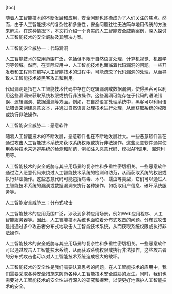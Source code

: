 
[toc]                    
                
                
随着人工智能技术的不断发展和应用，安全问题也逐渐成为了人们关注的焦点。然而，由于人工智能技术的复杂性和多重性，安全问题往往无法简单地用传统的方法来解决。在这种情况下，本文将介绍一个真实的人工智能安全威胁案例，深入探讨人工智能技术的安全威胁及其解决方案。

人工智能安全威胁一：代码漏洞

人工智能技术的应用范围广泛，包括但不限于自然语言处理、计算机视觉、机器学习等领域。然而，在实际应用中，人工智能技术也面临着代码漏洞的问题。一些开发者和工程师在编写人工智能技术的过程中，可能疏忽了代码漏洞的处理，从而导致人工智能技术被黑客攻击和利用。

代码漏洞是指在人工智能技术代码中存在的逻辑漏洞或数据漏洞，使得黑客可以利用这些漏洞来获取系统权限或执行非法操作。这些漏洞可能存在于代码的语法错误、逻辑漏洞、数据泄漏等方面。例如，在自然语言处理系统中，黑客可以利用语法错误来创建恶意文本，并通过自然语言处理技术进行处理，从而获取系统的权限或执行非法操作。

人工智能安全威胁二：恶意软件

随着人工智能技术的不断发展，恶意软件也在不断地发展壮大。一些恶意软件旨在通过攻击人工智能技术系统来获取系统权限或执行非法操作。这些恶意软件通常使用各种技术来逃避系统的检测和防范，例如注入恶意代码、模拟API调用、漏洞利用等。

人工智能技术的安全威胁与其应用场景的复杂性和多重性密切相关。一些恶意软件通过注入恶意代码来绕过人工智能技术系统的检测和防范，从而获取系统的权限或执行非法操作。这些恶意代码可能包括病毒、木马、蠕虫等类型，它们可以通过人工智能技术系统的漏洞或数据漏洞来执行各种操作，如窃取用户信息、破坏系统服务等。

人工智能安全威胁三：分布式攻击

人工智能技术的应用范围广泛，涉及到多种应用场景，例如Web应用程序、人工智能服务器等。因此，人工智能技术系统也面临着分布式攻击的问题。分布式攻击是指通过多个攻击者分布式地攻击人工智能技术系统，从而获取系统权限或执行非法操作。

人工智能技术的安全威胁与其应用场景的复杂性和多重性密切相关。一些恶意软件可以通过攻击人工智能技术系统，从而获取系统权限或执行非法操作，这些攻击者的分布式攻击也可以对人工智能技术系统造成极大的破坏。

人工智能技术的安全性是我们需要认真思考的问题。在人工智能技术的应用中，我们需要采取各种安全措施来防范各种人工智能技术安全威胁的发生。同时，我们也需要对人工智能技术的安全性进行深入的研究和探索，以便更好地保护人工智能技术的安全。


